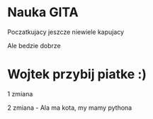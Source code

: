 # Nauka GITA

Poczatkujacy jeszcze niewiele kapujacy

Ale bedzie dobrze

# Wojtek przybij piatke :)

1 zmiana

2 zmiana - Ala ma kota, my mamy pythona
